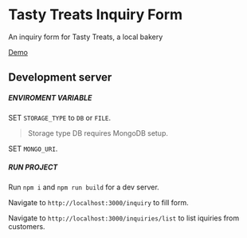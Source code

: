 # Tasty Treats Inquiry Form

An inquiry form for Tasty Treats, a local bakery

<!-- demo link -->
[Demo](https://tasty-treat.herokuapp.com/)

## Development server
##### ENVIROMENT VARIABLE

SET `STORAGE_TYPE` to `DB` or `FILE`.

>  Storage type DB requires MongoDB setup.

SET `MONGO_URI`.
##### RUN PROJECT
Run `npm i` and `npm run build` for a dev server.

Navigate to `http://localhost:3000/inquiry` to fill form.

Navigate to `http://localhost:3000/inquiries/list` to list iquiries from customers.